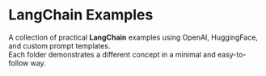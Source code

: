 # LangChain Examples

A collection of practical **LangChain** examples using OpenAI, HuggingFace, and custom prompt templates.  
Each folder demonstrates a different concept in a minimal and easy-to-follow way.
